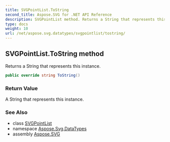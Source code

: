 ```yaml
---
title: SVGPointList.ToString
second_title: Aspose.SVG for .NET API Reference
description: SVGPointList method. Returns a String that represents this instance
type: docs
weight: 10
url: /net/aspose.svg.datatypes/svgpointlist/tostring/
---
```

## SVGPointList.ToString method

Returns a String that represents this instance.

```csharp
public override string ToString()
```

### Return Value

A String that represents this instance.

### See Also

* class [SVGPointList](../)
* namespace [Aspose.Svg.DataTypes](../../../aspose.svg.datatypes/)
* assembly [Aspose.SVG](../../../)
